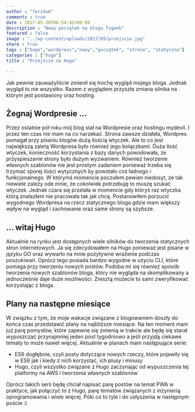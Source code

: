 ```yaml
---
author : "feridum"
comments : true
date : 2017-05-30T06:54:42+00:00
description : "Nowy początek na blogu fsgeek"
featured : false
image : "../wp-content/uploads/2017/05/przejscie.jpg"
share : true
tags : ["hugo","wordpress","nowy","początek", "strona", "statyczna"]
categories : ["hugo"]
title : "Przejście na Hugo"

---
```


Jak pewnie zauważyliście zmienił się trochę wygląd mojego bloga. Jednak wygląd to nie wszystko. Razem z wyglądem przyszła zmiana silnika na którym jest postawiony oraz hosting.

## Żegnaj Wordpresie … 

Przez ostatnie pół roku mój blog stał na Wordpresie oraz hostingu mydevil. I przez ten czas nie mam na co narzekać. Strona zawsze działała, Wordpres pomagał przy pisaniu blogów dużą ilością wtyczek. Ale to co jest największą zaletą Wordpresa było również jego bolączkami. Duża ilość wtyczek, konieczność korzystania z bazy danych powodowała, że przyspieszanie strony było dużym wyzwaniem. Również tworzenie własnych szablonów nie jest prostym zadaniem ponieważ trzeba się trzymać sporej ilości wytycznych by powstało coś ładnego i funkcjonalnego.
W którymś momencie poczułem pewien niedosyt, że tak niewiele zależy ode mnie, że cokolwiek potrzebuję to muszę szukać wtyczek. Jednak czara się przelała w momencie gdy któryś raz wtyczka którą znalazłem nie pracowała tak jak chcę. Postanowiłem porzucić wygodnego Wordpresa na rzecz statycznego bloga gdzie mam większy wpływ na wygląd i zachowanie oraz same strony są szybsze.


## … witaj Hugo

Aktualnie na rynku jest dostępnych wiele silników do tworzenia statycznych stron internetowych. Ja się zdecydowałem na Hugo ponieważ jest pisane w języku GO oraz wywarło na mnie pozytywne wrażenie podczas poszukiwań. Oprócz tego posiada bardzo wygodne w użyciu CLI, które pomaga przy tworzeniu nowych postów. Podoba mi się również sposób tworzenia nowych szablonów bloga, który nie wygląda na skomplikowany a jednocześnie daje duże możliwości. Zresztą możecie to sami zweryfikować korzystając z bloga.


## Plany na następne miesiące

W związku z tym, że moje wakacje związane z blogowaniem doszły do końca czas przedstawić plany na najbliższe miesiące. Na ten moment mam już parę pomysłów, które zapewne się zmienią w trakcie ale będę się starał wypuszczać  przynajmniej jeden post tygodniowo a jeśli przyjdą ciekawe tematy to może nawet więcej.  Aktualnie w planach mam następujące serie:

- ES6 dogłębnie, czyli posty dotyczące nowych rzeczy, które pojawiły się w ES6 jak i kiedy z nich korzystać, ich plusy i minusy
- Hugo, czyli wszystko związane z Hugo zaczynając od wypuszczenia tej platformy na AWS i tworzenia własnych szablonów
	
Oprócz takich serii będę chciał napisać parę postów na temat PWA w praktyce, jak połączyć to z Hugo, parę tematów związanych z inżynierią oprogramowania i wiele więcej. Póki co to tyle i do usłyszenia w następnym poście :)
